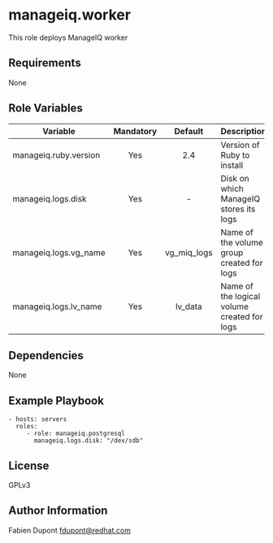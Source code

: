 manageiq.worker
=========

This role deploys ManageIQ worker

Requirements
------------

None

Role Variables
--------------

| Variable              | Mandatory | Default     | Description                                 |
| --------------------- |:---------:|:-----------:| ------------------------------------------- |
| manageiq.ruby.version | Yes       | 2.4         | Version of Ruby to install                  |
| manageiq.logs.disk    | Yes       | -           | Disk on which ManageIQ stores its logs      |
| manageiq.logs.vg_name | Yes       | vg_miq_logs | Name of the volume group created for logs   |
| manageiq.logs.lv_name | Yes       | lv_data     | Name of the logical volume created for logs |

Dependencies
------------

None

Example Playbook
----------------

    - hosts: servers
      roles:
         - role: manageiq.postgresql
           manageiq.logs.disk: "/dev/sdb"

License
-------

GPLv3

Author Information
------------------

Fabien Dupont <fdupont@redhat.com>
